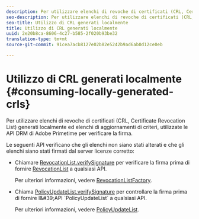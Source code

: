 ```yaml
---
description: Per utilizzare elenchi di revoche di certificati (CRL, Certificate Revocation List) generati localmente ed elenchi di aggiornamenti di criteri, utilizzate le API DRM di Adobe Primetime per verificare la firma.
seo-description: Per utilizzare elenchi di revoche di certificati (CRL, Certificate Revocation List) generati localmente ed elenchi di aggiornamenti di criteri, utilizzate le API DRM di Adobe Primetime per verificare la firma.
seo-title: Utilizzo di CRL generati localmente
title: Utilizzo di CRL generati localmente
uuid: 2e20b8ca-8606-4c27-b585-2f020b93be32
translation-type: tm+mt
source-git-commit: 91cea7acb8127e02b82e5242b9ad6ab0d12ce0eb

---
```



# Utilizzo di CRL generati localmente {#consuming-locally-generated-crls}

Per utilizzare elenchi di revoche di certificati (CRL, Certificate Revocation List) generati localmente ed elenchi di aggiornamenti di criteri, utilizzate le API DRM di Adobe Primetime per verificare la firma.

Le seguenti API verificano che gli elenchi non siano stati alterati e che gli elenchi siano stati firmati dal server licenze corretto:

* Chiamare [RevocationList.verifySignature](https://help.adobe.com/en_US/primetime/api/drm-apis/server/javadocs-flashaccess-pro/com/adobe/flashaccess/sdk/revocation/RevocationList.html#verifySignature(java.security.cert.X509Certificate)) per verificare la firma prima di fornire [RevocationList](https://help.adobe.com/en_US/primetime/api/drm-apis/server/javadocs-flashaccess-pro/com/adobe/flashaccess/sdk/revocation/RevocationList.html) a qualsiasi API.

   Per ulteriori informazioni, vedere [RevocationListFactory](https://help.adobe.com/en_US/primetime/api/drm-apis/server/javadocs-flashaccess-pro/com/adobe/flashaccess/sdk/revocation/RevocationListFactory.html).

* Chiama [PolicyUpdateList.verifySignature](https://help.adobe.com/en_US/primetime/api/drm-apis/server/javadocs-flashaccess-pro/com/adobe/flashaccess/sdk/policyupdate/PolicyUpdateList.html#verifySignature(java.security.cert.X509Certificate)) per controllare la firma prima di fornire l&#39;API `PolicyUpdateList` a qualsiasi API.

   Per ulteriori informazioni, vedere [PolicyUpdateList](https://help.adobe.com/en_US/primetime/api/drm-apis/server/javadocs-flashaccess-pro/com/adobe/flashaccess/sdk/policyupdate/PolicyUpdateList.html).

